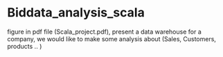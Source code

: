# Biddata_analysis_scala
figure in pdf file (Scala_project.pdf), present a data warehouse for a company, we would like to make some analysis about
(Sales, Customers, products .. )
